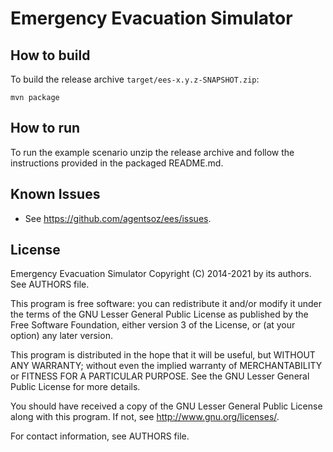 # Emergency Evacuation Simulator

## How to build

To build the release archive `target/ees-x.y.z-SNAPSHOT.zip`:

```
mvn package
```

## How to run

To run the example scenario unzip the release archive and follow the instructions provided in the packaged README.md.

## Known Issues

* See https://github.com/agentsoz/ees/issues.

## License

Emergency Evacuation Simulator
Copyright (C) 2014-2021 by its authors. See AUTHORS file.

This program is free software: you can redistribute it and/or modify
it under the terms of the GNU Lesser General Public License as published by
the Free Software Foundation, either version 3 of the License, or
(at your option) any later version.

This program is distributed in the hope that it will be useful,
but WITHOUT ANY WARRANTY; without even the implied warranty of
MERCHANTABILITY or FITNESS FOR A PARTICULAR PURPOSE.  See the
GNU Lesser General Public License for more details.

You should have received a copy of the GNU Lesser General Public License
along with this program.  If not, see <http://www.gnu.org/licenses/>.

For contact information, see AUTHORS file.
